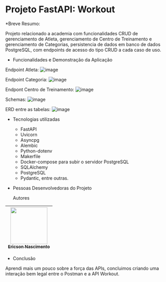 # Projeto FastAPI: Workout

*Breve Resumo:

Projeto relacionado a academia com funcionalidades CRUD de gerenciamento de Atleta, gerenciamento de Centro de Treinamento e gerenciamento de Categorias, persistencia de dados em banco de dados PostgreSQL, com endpoints de acesso do tipo CRUD a cada caso de uso.

* Funcionalidades e Demonstração da Aplicação

Endpoint Atleta:
![image](https://github.com/user-attachments/assets/e7d4d22d-a4f8-4327-9116-21f7223538d0)

Endpoint Categoria:
![image](https://github.com/user-attachments/assets/175e64a4-2344-42b5-8c3a-3bc3b2c22109)

Endpont Centro de Treinamento:
![image](https://github.com/user-attachments/assets/a3d5554d-1575-40e0-98f6-1712a12ad26f)

Schemas:
![image](https://github.com/user-attachments/assets/dc7a827d-05df-4752-bd2e-4a5bb9aaad4c)

ERD entre as tabelas:
![image](https://github.com/user-attachments/assets/1e84785b-1c37-465b-a296-b59a5e8ae39d)

* Tecnologias utilizadas

  * FastAPI
  * Uvicorn
  * Asyncpg
  * Alembic
  * Python-dotenv
  * Makerfile
  * Docker-compose para subir o servidor PostgreSQL
  * SQLAlchemy
  * PostgreSQL
  * Pydantic, entre outras.
    
* Pessoas Desenvolvedoras do Projeto
  
  Autores

| [<img loading="lazy" src="https://avatars.githubusercontent.com/u/9308189?v=4" width=115><br><sub>Ericson Nascimento</sub>](https://github.com/ericsonnascimento) |
| :---: |

* Conclusão

Aprendi mais um pouco sobre a força das APIs, concluimos criando uma interação bem legal entre o Postman e a API Workout.
